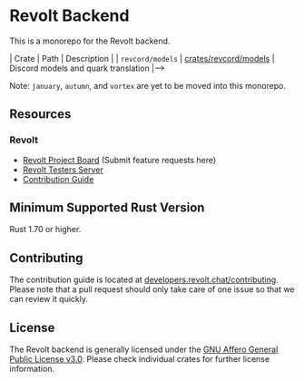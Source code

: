 # Revolt Backend

This is a monorepo for the Revolt backend.

| Crate            | Path                                           | Description                          |
| `revcord/models` | [crates/revcord/models](crates/revcord/models) | Discord models and quark translation |-->

Note: `january`, `autumn`, and `vortex` are yet to be moved into this monorepo.

## Resources

### Revolt

- [Revolt Project Board](https://github.com/revoltchat/revolt/discussions) (Submit feature requests here)
- [Revolt Testers Server](https://app.revolt.chat/invite/Testers)
- [Contribution Guide](https://developers.revolt.chat/contributing)

## Minimum Supported Rust Version

Rust 1.70 or higher.

## Contributing

The contribution guide is located at [developers.revolt.chat/contributing](https://developers.revolt.chat/contributing).
Please note that a pull request should only take care of one issue so that we can review it quickly.

## License

The Revolt backend is generally licensed under the [GNU Affero General Public License v3.0](https://github.com/revoltchat/backend/blob/master/LICENSE). Please check individual crates for further license information.
